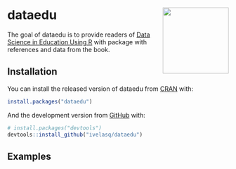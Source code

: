 
<!-- README.md is generated from README.Rmd. Please edit that file -->

# dataedu <img src="https://i.ibb.co/F76nyTh/hex.png" align = "right" height="150"/>

<!-- badges: start -->

<!-- badges: end -->

The goal of dataedu is to provide readers of [Data Science in Education
Using R](https://github.com/data-edu/data-science-in-education) with
package with references and data from the book.

## Installation

You can install the released version of dataedu from
[CRAN](https://CRAN.R-project.org) with:

``` r
install.packages("dataedu")
```

And the development version from [GitHub](https://github.com/) with:

``` r
# install.packages("devtools")
devtools::install_github("ivelasq/dataedu")
```

## Examples
